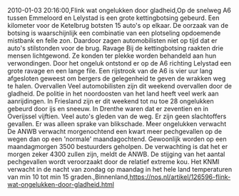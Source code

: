 2010-01-03 20:16:00,Flink wat ongelukken door gladheid,Op de snelweg A6 tussen Emmeloord en Lelystad is een grote kettingbotsing gebeurd. Een kilometer voor de Ketelbrug botsten 15 auto's op elkaar. De oorzaak van de botsing is waarschijnlijk een combinatie van een plotseling opdoemende mistbank en felle zon. Daardoor zagen automobilisten niet op tijd dat er auto's stilstonden voor de brug. Ravage Bij de kettingbotsing raakten drie mensen lichtgewond. Ze konden ter plekke worden behandeld aan hun verwondingen. Door het ongeluk ontstond er op de A6 richting Lelystad een grote ravage en een lange file. Een rijstrook van de A6 is vier uur lang afgesloten geweest om bergers de gelegenheid te geven de wrakken weg te halen. Overvallen Veel automobilisten zijn dit weekend overvallen door de gladheid. De politie in het noordoosten van het land heeft veel werk aan aanrijdingen. In Friesland zijn er dit weekend tot nu toe 28 ongelukken gebeurd door ijs en sneeuw. In Drenthe waren dat er zeventien en in Overijssel vijftien. Veel auto's gleden van de weg. Er zijn geen slachtoffers gevallen. Er was alleen sprake van blikschade. Meer ongelukken verwacht De ANWB verwacht morgenochtend een kwart meer pechgevallen op de wegen dan op een 'normale' maandagochtend. Gewoonlijk worden op een maandagmorgen 3500 bestuurders geholpen. De verwachting is dat het er morgen zeker 4300 zullen zijn, meldt de ANWB. De stijging van het aantal pechgevallen wordt veroorzaakt door de relatief extreme kou. Het KNMI verwacht in de nacht van zondag op maandag in het hele land temperaturen van min 10 tot min 15 graden.,Binnenland,https://nos.nl/artikel/126596-flink-wat-ongelukken-door-gladheid.html